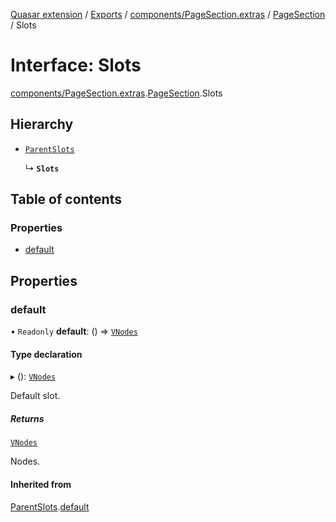 [Quasar extension](../index.md) / [Exports](../modules.md) / [components/PageSection.extras](../modules/components_PageSection_extras.md) / [PageSection](../modules/components_PageSection_extras.PageSection.md) / Slots

# Interface: Slots

[components/PageSection.extras](../modules/components_PageSection_extras.md).[PageSection](../modules/components_PageSection_extras.PageSection.md).Slots

## Hierarchy

- [`ParentSlots`](components_PageSection_extras.PageSection.ParentSlots.md)

  ↳ **`Slots`**

## Table of contents

### Properties

- [default](components_PageSection_extras.PageSection.Slots.md#default)

## Properties

### default

• `Readonly` **default**: () => [`VNodes`](../modules/components_api_misc.md#vnodes)

#### Type declaration

▸ (): [`VNodes`](../modules/components_api_misc.md#vnodes)

Default slot.

##### Returns

[`VNodes`](../modules/components_api_misc.md#vnodes)

Nodes.

#### Inherited from

[ParentSlots](components_PageSection_extras.PageSection.ParentSlots.md).[default](components_PageSection_extras.PageSection.ParentSlots.md#default)
